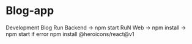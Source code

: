 # Blog-app
Development Blog
Run Backend -> npm start
RuN Web -> npm install -> npm start
if error npm install @heroicons/react@v1
